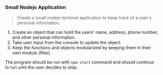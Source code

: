 ### Small Nodejs Application

> Create a small nodejs terminal application to keep track of a user's personal information.

1. Create an object that can hold the users' name, address, phone number, and other personal information.
2. Take user input from the console to update the object.
3. Keep the functions and objects modularized by keeping them in their own module (files).

The program should be run with `npm start` command and should continue to run until the user decides to stop.